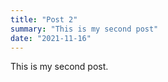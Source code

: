 ```yaml
---
title: "Post 2"
summary: "This is my second post"
date: "2021-11-16"
---
```


This is my second post.
